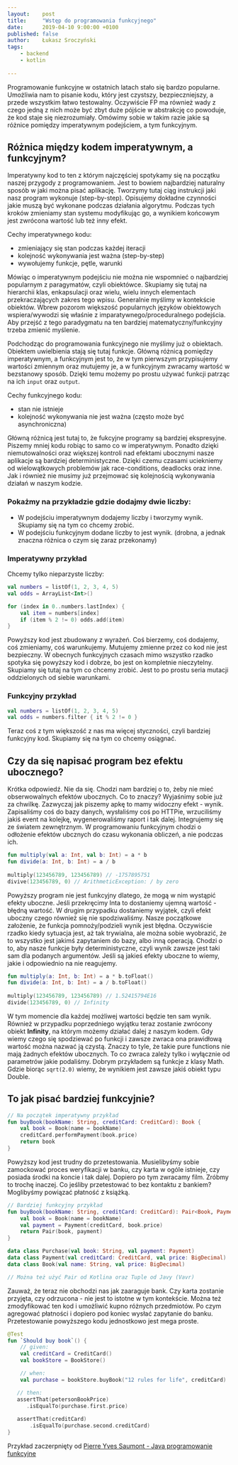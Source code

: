 ```yaml
---
layout:    post
title:     "Wstęp do programowania funkcyjnego"
date:      2019-04-10 9:00:00 +0100
published: false
author:    Łukasz Sroczyński
tags:
    - backend
    - kotlin
    
---
```


Programowanie funkcyjne w ostatnich latach stało się bardzo popularne. Umożliwia nam to pisanie kodu, który jest czystszy, bezpieczniejszy, a przede wszystkim łatwo testowalny. Oczywiście FP ma również wady z czego jedną z nich może być zbyt duże pójście w abstrakcję co powoduje, że kod staje się niezrozumiały. Omówimy sobie w takim razie jakie są różnice pomiędzy imperatywnym podejściem, a tym funkcyjnym. 

## Różnica między kodem imperatywnym, a funkcyjnym?
Imperatywny kod to ten z którym najczęściej spotykamy się na początku naszej przygody z programowaniem. Jest to bowiem najbardziej naturalny sposób w jaki można pisać aplikację. Tworzymy tutaj ciąg instrukcji jaki nasz program wykonuje (step-by-step). Opisujemy dokładne czynności jakie muszą być wykonane podczas działania algorytmu. Podczas tych kroków zmieniamy stan systemu modyfikując go, a wynikiem końcowym jest zwrócona wartość lub też inny efekt.

Cechy imperatywnego kodu: 

* zmieniający się stan podczas każdej iteracji
* kolejność wykonywania jest ważna (step-by-step)
* wywołujemy funkcje, pętle, warunki

Mówiąc o imperatywnym podejściu nie można nie wspomnieć o najbardziej popularnym z paragymatów, czyli obiektówce. Skupiamy się tutaj na hierarchii klas, enkapsulacji oraz wielu, wielu innych elementach przekraczających zakres tego wpisu. Generalnie myślimy w kontekście obiektów. Wbrew pozorom większość popularnych języków obiektowych wspiera/wywodzi się właśnie z imparatywnego/proceduralnego podejścia. Aby przejść z tego paradygmatu na ten bardziej matematyczny/funkcyjny trzeba zmienić myślenie. 

Podchodząc do programowania funkcyjnego nie myślimy już o obiektach. Obiektem uwielbienia stają się tutaj funkcje. Główną różnicą pomiędzy imperatywnym, a funkcyjnym jest to, że w tym pierwszym przypisujemy wartości zmiennym oraz mutujemy je, a w funkcyjnym zwracamy wartość w bezstanowy sposób. Dzięki temu możemy po prostu używać funkcji patrząc na ich `input` oraz `output`.  

Cechy funkcyjnego kodu: 

* stan nie istnieje
* kolejność wykonywania nie jest ważna (często może być asynchroniczna)

Główną różnicą jest tutaj to, że fukcyjne programy są bardziej ekspresyjne. Piszemy mniej kodu robiąc to samo co w imperatywnym. Ponadto dzięki niemutowalności oraz większej kontroli nad efektami ubocznymi nasze aplikacje są bardziej deterministyczne. Dzięki czemu czasami uciekniemy od wielowątkowych problemów jak race-conditions, deadlocks oraz inne. Jak i również nie musimy już przejmować się kolejnością wykonywania działań w naszym kodzie.  
 
### Pokażmy na przykładzie gdzie dodajmy dwie liczby: 
* W podejściu imperatywnym dodajemy liczby i tworzymy wynik. Skupiamy się na tym co chcemy zrobić.
* W podejściu funkcyjnym dodane liczby to jest wynik. (drobna, a jednak znaczna różnica o czym się zaraz przekonamy)

### Imperatywny przykład
Chcemy tylko nieparzyste liczby: 

```kotlin
val numbers = listOf(1, 2, 3, 4, 5)
val odds = ArrayList<Int>()

for (index in 0..numbers.lastIndex) {
    val item = numbers[index]
    if (item % 2 != 0) odds.add(item)
}
```
Powyższy kod jest zbudowany z wyrażeń. Coś bierzemy, coś dodajemy, coś zmieniamy, coś warunkujemy. Mutujemy zmienne przez co kod nie jest bezpieczny. W obecnych funkcyjnych czasach mimo wszystko rzadko spotyka się powyższy kod i dobrze, bo jest on kompletnie nieczytelny. Skupiamy się tutaj na tym co chcemy zrobić. Jest to po prostu seria mutacji oddzielonych od siebie warunkami.

### Funkcyjny przykład
```kotlin
val numbers = listOf(1, 2, 3, 4, 5)
val odds = numbers.filter { it % 2 != 0 }
```
Teraz coś z tym większość z nas ma więcej styczności, czyli bardziej funkcyjny kod. Skupiamy się na tym co chcemy osiągnać.

## Czy da się napisać program bez efektu ubocznego? 
Krótka odpowiedź. Nie da się. Chodzi nam bardziej o to, żeby nie mieć obserwowalnych efektów ubocznych. Co to znaczy? Wyjaśnimy sobie już za chwilkę. Zazwyczaj jak piszemy apkę to mamy widoczny efekt - wynik. Zapisaliśmy coś do bazy danych, wysłaliśmy coś po HTTPie, wrzuciliśmy jakiś event na kolejkę, wygenerowaliśmy raport i tak dalej. Integrujemy się ze światem zewnętrznym. W programowaniu funkcyjnym chodzi o odłożenie efektów ubcznych do czasu  wykonania obliczeń, a nie podczas ich.

```kotlin
fun multiply(val a: Int, val b: Int) = a * b
fun divide(a: Int, b: Int) = a / b
 
multiply(123456789, 123456789) // -1757895751
divive(123456789, 0) // ArithmeticException: / by zero
```
Powyższy program nie jest funkcyjny dlatego, że mogą w nim wystąpić efekty uboczne. Jeśli przekręcimy Inta to dostaniemy ujemną wartość - błędną wartość. W drugim przypadku dostaniemy wyjątek, czyli efekt uboczny czego również się nie spodziwaliśmy. Nasze początkowe założenie, że funkcja pomnoży/podzieli wynik jest błędna. Oczywiście rzadko kiedy sytuacja jest, aż tak trywialna, ale można sobie wyobrazić, że to wszystko jest jakimś zapytaniem do bazy, albo inną operacją. Chodzi o to, aby nasze funkcje były deterministyczne, czyli wynik zawsze jest taki sam dla podanych argumentów. Jeśli są jakieś efekty uboczne to wiemy, jakie i odpowiednio na nie reagujemy. 

```kotlin
fun multiply(a: Int, b: Int) = a * b.toFloat()
fun divide(a: Int, b: Int) = a / b.toFloat()
 
multiply(123456789, 123456789) // 1.52415794E16
divide(123456789, 0) // Infinity

```

W tym momencie dla każdej możliwej wartości będzie ten sam wynik. Również w przypadku poprzedniego wyjątku teraz 
zostanie zwrócony obiekt **Infinity**, na którym możemy działać dalej z naszym kodem. Gdy wiemy czego się spodziewać po funkcji i zawsze zwraca ona prawidłową wartość można nazwać ją czystą. Znaczy to tyle, że takie pure functions nie mają żadnych efektów ubocznych. To co zwraca zależy tylko i wyłącznie od parametrów jakie podaliśmy. Dobrym przykładem są funkcje z klasy Math. Gdzie biorąc `sqrt(2.0)` wiemy, że wynikiem jest zawsze jakiś obiekt typu Double.

## To jak pisać bardziej funkcyjnie?

```kotlin
// Na początek imperatywny przykład
fun buyBook(bookName: String, creditCard: CreditCard): Book {
    val book = Book(name = bookName)
    creditCard.performPayment(book.price)
    return book
}
```

Powyższy kod jest trudny do przetestowania. Musielibyśmy sobie zamockować proces weryfikacji w banku, czy karta w ogóle istnieje, czy posiada środki na koncie i tak dalej. Dopiero po tym zwracamy film. Zróbmy to trochę inaczej. Co jeśliby przetestować to bez kontaktu z bankiem? Moglibyśmy powiązać płatność z książką.

```kotlin
// Bardziej funkcyjny przykład
fun buyBook(bookName: String, creditCard: CreditCard): Pair<Book, Payment> {
    val book = Book(name = bookName)
    val payment = Payment(creditCard, book.price)
    return Pair(book, payment)
}

data class Purchase(val book: String, val payment: Payment)
data class Payment(val creditCard: CreditCard, val price: BigDecimal)
data class Book(val name: String, val price: BigDecimal)

// Można też użyć Pair od Kotlina oraz Tuple od Javy (Vavr)
```

Zauważ, że teraz nie obchodzi nas jak zaaraguje bank. Czy karta zostanie przyjęta, czy odrzucona - nie jest to istotne w tym kontekście. Można też zmodyfikować ten kod i umożliwić kupno różnych przedmiotów. Po czym agregować płatności i dopiero pod koniec wysłać zapytanie do banku. Przetestowanie powyższego kodu jednostkowo jest mega proste.

```kotlin
@Test 
fun `Should buy book`() {
    // given:
    val creditCard = CreditCard()
    val bookStore = BookStore()

    // when:
    val purchase = bookStore.buyBook("12 rules for life", creditCard)

   // then:
   assertThat(petersonBookPrice) 
      .isEqualTo(purchase.first.price) 
 
   assertThat(creditCard)
       .isEqualTo(purchase.second.creditCard) 
}
```
Przykład zaczerpnięty od [Pierre Yves Saumont - Java programowanie funkcyjne](https://helion.pl/ksiazki/java-programowanie-funkcyjne-pierre-yves-saumont,javapf.htm)


